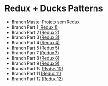 # Redux + Ducks Patterns

- Branch Master Projeto sem Redux
- Branch Part 1 [(Redux 1)](https://youtu.be/vbLdVZiYBu0)
- Branch Part 2 [(Redux 2)](https://youtu.be/4LIcojw7484)
- Branch Part 3 [(Redux 3)](https://youtu.be/q0cca7fcpJ0)
- Branch Part 4 [(Redux 4)](https://youtu.be/SpZ3lnT_AbM)
- Branch Part 5 [(Redux 5)](https://youtu.be/QT_nWZwRdLg)
- Branch Part 7 [(Redux 7)](https://youtu.be/oaz1HXiXgpk)
- Branch Part 8 [(Redux 8)](https://youtu.be/oN7wuGz_sA0)
- Branch Part 9 [(Redux 9)](https://youtu.be/SPUGoDSKk14)
- Branch Part 10 [(Redux 10)](https://youtu.be/fjSYs7ZHRzo)
- Branch Part 11 [(Redux 11)](https://youtu.be/RNHr47Qqm3U)
- Branch Part 12 [(Redux 12)](https://www.youtube.com/watch?v=Hi_K4n5i-M0)
